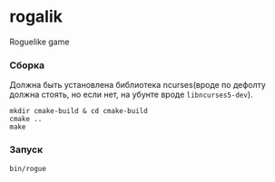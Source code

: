 # rogalik
Roguelike game

### Сборка
Должна быть установлена библиотека ncurses(вроде по дефолту должна стоять, но если нет, на убунте вроде `libncurses5-dev`).
```
mkdir cmake-build & cd cmake-build
cmake ..
make
```

### Запуск
```
bin/rogue
```

